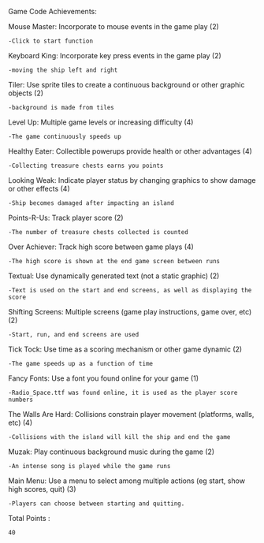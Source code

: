 Game Code Achievements:


Mouse Master: Incorporate to mouse events in the game play (2)

    -Click to start function
Keyboard King: Incorporate key press events in the game play (2)

    -moving the ship left and right
Tiler: Use sprite tiles to create a continuous background or other graphic objects (2)

    -background is made from tiles
Level Up: Multiple game levels or increasing difficulty (4)

    -The game continuously speeds up 
Healthy Eater: Collectible powerups provide health or other advantages (4)

    -Collecting treasure chests earns you points
Looking Weak: Indicate player status by changing graphics to show damage or other effects (4)

    -Ship becomes damaged after impacting an island
Points-R-Us: Track player score (2)

    -The number of treasure chests collected is counted
Over Achiever: Track high score between game plays (4)

    -The high score is shown at the end game screen between runs
Textual: Use dynamically generated text (not a static graphic) (2)

    -Text is used on the start and end screens, as well as displaying the score
Shifting Screens: Multiple screens (game play instructions, game over, etc) (2)

    -Start, run, and end screens are used
Tick Tock: Use time as a scoring mechanism or other game dynamic (2)

    -The game speeds up as a function of time
Fancy Fonts: Use a font you found online for your game (1)

    -Radio_Space.ttf was found online, it is used as the player score numbers
The Walls Are Hard: Collisions constrain player movement (platforms, walls, etc) (4)

    -Collisions with the island will kill the ship and end the game
Muzak: Play continuous background music during the game (2)

    -An intense song is played while the game runs
Main Menu: Use a menu to select among multiple actions (eg start, show high scores, quit) (3)

    -Players can choose between starting and quitting.


Total Points :

    40





